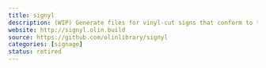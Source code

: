 ```yaml
---
title: signyl
description: (WIP) Generate files for vinyl-cut signs that conform to the Olin Library style.
website: http://signyl.olin.build
source: https://github.com/olinlibrary/signyl
categories: [signage]
status: retired
---
```

